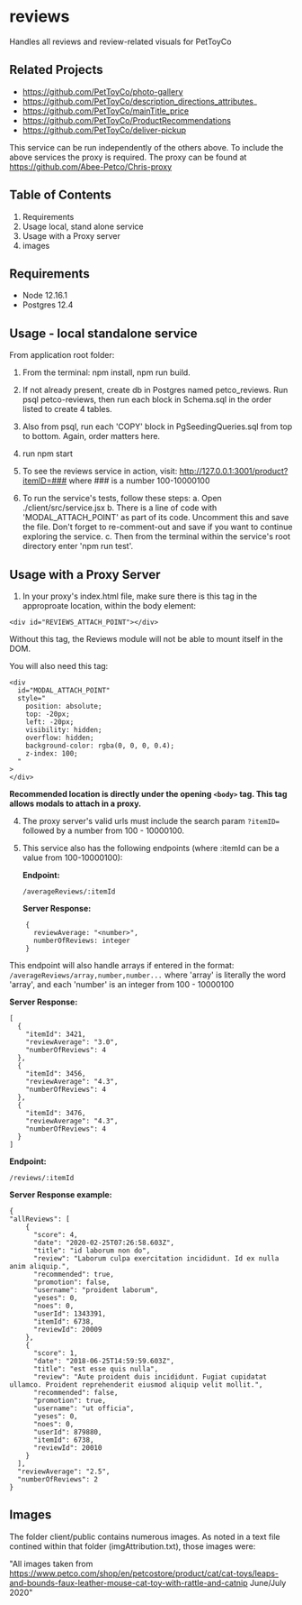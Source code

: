 # reviews

Handles all reviews and review-related visuals for PetToyCo

## Related Projects

- https://github.com/PetToyCo/photo-gallery
- https://github.com/PetToyCo/description_directions_attributes_
- https://github.com/PetToyCo/mainTitle_price
- https://github.com/PetToyCo/ProductRecommendations
- https://github.com/PetToyCo/deliver-pickup

This service can be run independently of the others above. To include the above services the proxy is required. The proxy can be found at https://github.com/Abee-Petco/Chris-proxy

## Table of Contents

1. Requirements
2. Usage local, stand alone service
3. Usage with a Proxy server
4. images

## Requirements

- Node 12.16.1
- Postgres 12.4

## Usage - local standalone service

From application root folder:

1. From the terminal: npm install, npm run build.

2. If not already present, create db in Postgres named petco_reviews. Run psql petco-reviews, then run each block in Schema.sql in the order listed to create 4 tables.

3. Also from psql, run each 'COPY' block in PgSeedingQueries.sql from top to bottom. Again, order matters here.

4. run npm start

5. To see the reviews service in action, visit: http://127.0.0.1:3001/product?itemID=### where ### is a number 100-10000100

6. To run the service's tests, follow these steps:
   a. Open ./client/src/service.jsx
   b. There is a line of code with 'MODAL_ATTACH_POINT' as part of its code. Uncomment this and save the file. Don't forget to re-comment-out and save if you want to continue exploring the service.
   c. Then from the terminal within the service's root directory enter 'npm run test'.

## Usage with a Proxy Server

1. In your proxy's index.html file, make sure there is this tag in the approproate location, within the body element:

```
<div id="REVIEWS_ATTACH_POINT"></div>
```

Without this tag, the Reviews module will not be able to mount itself in the DOM.

You will also need this tag:

```
<div
  id="MODAL_ATTACH_POINT"
  style="
    position: absolute;
    top: -20px;
    left: -20px;
    visibility: hidden;
    overflow: hidden;
    background-color: rgba(0, 0, 0, 0.4);
    z-index: 100;
  "
>
</div>
```

**Recommended location is directly under the opening `<body>` tag. This tag allows modals to attach in a proxy.**

4.  The proxy server's valid urls must include the search param `?itemID=` followed by a number from 100 - 10000100.

5.  This service also has the following endpoints (where :itemId can be a value from 100-10000100):

    **Endpoint:**

        /averageReviews/:itemId

    **Server Response:**

```
    {
      reviewAverage: "<number>",
      numberOfReviews: integer
    }
```

This endpoint will also handle arrays if entered in the format: `/averageReviews/array,number,number...` where 'array' is literally the word 'array', and each 'number' is an integer from 100 - 10000100

**Server Response:**

```
[
  {
    "itemId": 3421,
    "reviewAverage": "3.0",
    "numberOfReviews": 4
  },
  {
    "itemId": 3456,
    "reviewAverage": "4.3",
    "numberOfReviews": 4
  },
  {
    "itemId": 3476,
    "reviewAverage": "4.3",
    "numberOfReviews": 4
  }
]
```

**Endpoint:**

    /reviews/:itemId

**Server Response example:**

```
{
"allReviews": [
    {
      "score": 4,
      "date": "2020-02-25T07:26:58.603Z",
      "title": "id laborum non do",
      "review": "Laborum culpa exercitation incididunt. Id ex nulla anim aliquip.",
      "recommended": true,
      "promotion": false,
      "username": "proident laborum",
      "yeses": 0,
      "noes": 0,
      "userId": 1343391,
      "itemId": 6738,
      "reviewId": 20009
    },
    {
      "score": 1,
      "date": "2018-06-25T14:59:59.603Z",
      "title": "est esse quis nulla",
      "review": "Aute proident duis incididunt. Fugiat cupidatat ullamco. Proident reprehenderit eiusmod aliquip velit mollit.",
      "recommended": false,
      "promotion": true,
      "username": "ut officia",
      "yeses": 0,
      "noes": 0,
      "userId": 879880,
      "itemId": 6738,
      "reviewId": 20010
    }
  ],
  "reviewAverage": "2.5",
  "numberOfReviews": 2
}
```

## Images

The folder client/public contains numerous images. As noted in a text file contined within that folder (imgAttribution.txt), those images were:

"All images taken from https://www.petco.com/shop/en/petcostore/product/cat/cat-toys/leaps-and-bounds-faux-leather-mouse-cat-toy-with-rattle-and-catnip June/July 2020"
